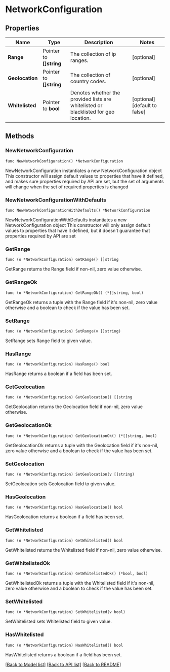 # NetworkConfiguration

## Properties

Name | Type | Description | Notes
------------ | ------------- | ------------- | -------------
**Range** | Pointer to **[]string** | The collection of ip ranges. | [optional] 
**Geolocation** | Pointer to **[]string** | The collection of country codes. | [optional] 
**Whitelisted** | Pointer to **bool** | Denotes whether the provided lists are whitelisted or blacklisted for geo location. | [optional] [default to false]

## Methods

### NewNetworkConfiguration

`func NewNetworkConfiguration() *NetworkConfiguration`

NewNetworkConfiguration instantiates a new NetworkConfiguration object
This constructor will assign default values to properties that have it defined,
and makes sure properties required by API are set, but the set of arguments
will change when the set of required properties is changed

### NewNetworkConfigurationWithDefaults

`func NewNetworkConfigurationWithDefaults() *NetworkConfiguration`

NewNetworkConfigurationWithDefaults instantiates a new NetworkConfiguration object
This constructor will only assign default values to properties that have it defined,
but it doesn't guarantee that properties required by API are set

### GetRange

`func (o *NetworkConfiguration) GetRange() []string`

GetRange returns the Range field if non-nil, zero value otherwise.

### GetRangeOk

`func (o *NetworkConfiguration) GetRangeOk() (*[]string, bool)`

GetRangeOk returns a tuple with the Range field if it's non-nil, zero value otherwise
and a boolean to check if the value has been set.

### SetRange

`func (o *NetworkConfiguration) SetRange(v []string)`

SetRange sets Range field to given value.

### HasRange

`func (o *NetworkConfiguration) HasRange() bool`

HasRange returns a boolean if a field has been set.

### GetGeolocation

`func (o *NetworkConfiguration) GetGeolocation() []string`

GetGeolocation returns the Geolocation field if non-nil, zero value otherwise.

### GetGeolocationOk

`func (o *NetworkConfiguration) GetGeolocationOk() (*[]string, bool)`

GetGeolocationOk returns a tuple with the Geolocation field if it's non-nil, zero value otherwise
and a boolean to check if the value has been set.

### SetGeolocation

`func (o *NetworkConfiguration) SetGeolocation(v []string)`

SetGeolocation sets Geolocation field to given value.

### HasGeolocation

`func (o *NetworkConfiguration) HasGeolocation() bool`

HasGeolocation returns a boolean if a field has been set.

### GetWhitelisted

`func (o *NetworkConfiguration) GetWhitelisted() bool`

GetWhitelisted returns the Whitelisted field if non-nil, zero value otherwise.

### GetWhitelistedOk

`func (o *NetworkConfiguration) GetWhitelistedOk() (*bool, bool)`

GetWhitelistedOk returns a tuple with the Whitelisted field if it's non-nil, zero value otherwise
and a boolean to check if the value has been set.

### SetWhitelisted

`func (o *NetworkConfiguration) SetWhitelisted(v bool)`

SetWhitelisted sets Whitelisted field to given value.

### HasWhitelisted

`func (o *NetworkConfiguration) HasWhitelisted() bool`

HasWhitelisted returns a boolean if a field has been set.


[[Back to Model list]](../README.md#documentation-for-models) [[Back to API list]](../README.md#documentation-for-api-endpoints) [[Back to README]](../README.md)


